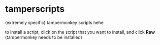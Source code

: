 # tamperscripts

(extremely specific) tampermonkey scripts hehe

to install a script, click on the script that you want to install, and click **Raw** (tampermonkey needs to be installed)
